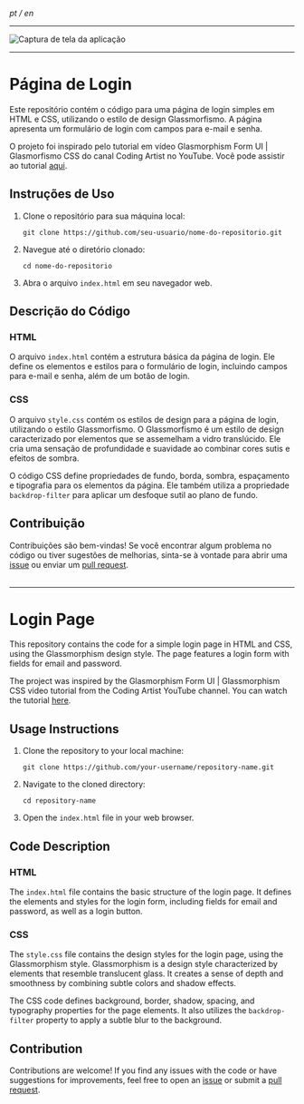 _pt / en_
                                                                                                                                                
___

![Captura de tela da aplicação](https://user-images.githubusercontent.com/117552601/243180652-35c33532-2e23-438d-855f-d7e5b981a48a.png)

___

# Página de Login

Este repositório contém o código para uma página de login simples em HTML e CSS, utilizando o estilo de design Glassmorfismo. A página apresenta um formulário de login com campos para e-mail e senha.

O projeto foi inspirado pelo tutorial em vídeo Glasmorphism Form UI | Glasmorfismo CSS do canal Coding Artist no YouTube. Você pode assistir ao tutorial [aqui](https://www.youtube.com/watch?v=FAfFlyaRAiI).

## Instruções de Uso

1. Clone o repositório para sua máquina local:

   ```
   git clone https://github.com/seu-usuario/nome-do-repositorio.git
   ```

2. Navegue até o diretório clonado:

   ```
   cd nome-do-repositorio
   ```

3. Abra o arquivo `index.html` em seu navegador web.

## Descrição do Código

### HTML

O arquivo `index.html` contém a estrutura básica da página de login. Ele define os elementos e estilos para o formulário de login, incluindo campos para e-mail e senha, além de um botão de login.

### CSS

O arquivo `style.css` contém os estilos de design para a página de login, utilizando o estilo Glassmorfismo. O Glassmorfismo é um estilo de design caracterizado por elementos que se assemelham a vidro translúcido. Ele cria uma sensação de profundidade e suavidade ao combinar cores sutis e efeitos de sombra.

O código CSS define propriedades de fundo, borda, sombra, espaçamento e tipografia para os elementos da página. Ele também utiliza a propriedade `backdrop-filter` para aplicar um desfoque sutil ao plano de fundo.

## Contribuição

Contribuições são bem-vindas! Se você encontrar algum problema no código ou tiver sugestões de melhorias, sinta-se à vontade para abrir uma [issue](https://github.com/seu-usuario/nome-do-repositorio/issues) ou enviar um [pull request](https://github.com/seu-usuario/nome-do-repositorio/pulls).
<br>
<br>
___
# Login Page

This repository contains the code for a simple login page in HTML and CSS, using the Glassmorphism design style. The page features a login form with fields for email and password.

The project was inspired by the Glasmorphism Form UI | Glassmorphism CSS video tutorial from the Coding Artist YouTube channel. You can watch the tutorial [here](https://www.youtube.com/watch?v=FAfFlyaRAiI).

## Usage Instructions

1. Clone the repository to your local machine:

   ```
   git clone https://github.com/your-username/repository-name.git
   ```

2. Navigate to the cloned directory:

   ```
   cd repository-name
   ```

3. Open the `index.html` file in your web browser.

## Code Description

### HTML

The `index.html` file contains the basic structure of the login page. It defines the elements and styles for the login form, including fields for email and password, as well as a login button.

### CSS

The `style.css` file contains the design styles for the login page, using the Glassmorphism style. Glassmorphism is a design style characterized by elements that resemble translucent glass. It creates a sense of depth and smoothness by combining subtle colors and shadow effects.

The CSS code defines background, border, shadow, spacing, and typography properties for the page elements. It also utilizes the `backdrop-filter` property to apply a subtle blur to the background.

## Contribution

Contributions are welcome! If you find any issues with the code or have suggestions for improvements, feel free to open an [issue](https://github.com/your-username/repository-name/issues) or submit a [pull request](https://github.com/your-username/repository-name/pulls).
